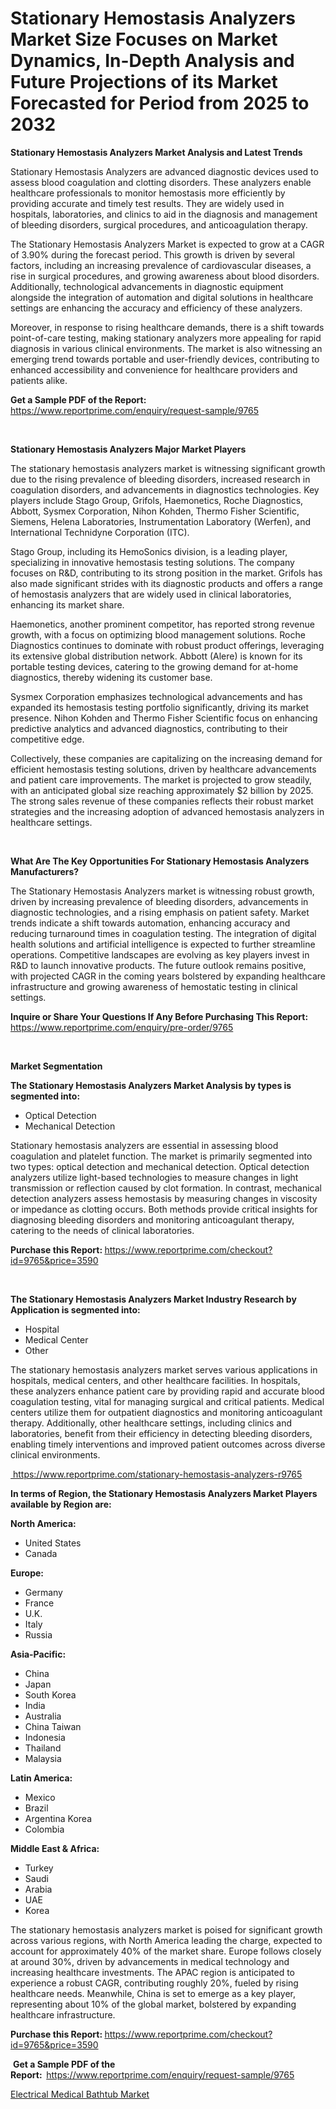 <p><h1>Stationary Hemostasis Analyzers Market Size Focuses on Market Dynamics, In-Depth Analysis and Future Projections of its Market Forecasted for Period from 2025 to 2032</h1></p><p><strong>Stationary Hemostasis Analyzers Market Analysis and Latest Trends</strong></p>
<p><p>Stationary Hemostasis Analyzers are advanced diagnostic devices used to assess blood coagulation and clotting disorders. These analyzers enable healthcare professionals to monitor hemostasis more efficiently by providing accurate and timely test results. They are widely used in hospitals, laboratories, and clinics to aid in the diagnosis and management of bleeding disorders, surgical procedures, and anticoagulation therapy.</p><p>The Stationary Hemostasis Analyzers Market is expected to grow at a CAGR of 3.90% during the forecast period. This growth is driven by several factors, including an increasing prevalence of cardiovascular diseases, a rise in surgical procedures, and growing awareness about blood disorders. Additionally, technological advancements in diagnostic equipment alongside the integration of automation and digital solutions in healthcare settings are enhancing the accuracy and efficiency of these analyzers. </p><p>Moreover, in response to rising healthcare demands, there is a shift towards point-of-care testing, making stationary analyzers more appealing for rapid diagnosis in various clinical environments. The market is also witnessing an emerging trend towards portable and user-friendly devices, contributing to enhanced accessibility and convenience for healthcare providers and patients alike.</p></p>
<p><strong>Get a Sample PDF of the Report:&nbsp;</strong> <a href="https://www.reportprime.com/enquiry/request-sample/9765?utm_campaign=3087&utm_medium=2&utm_source=Github&utm_content=ia&utm_term=20032025&utm_id=stationary-hemostasis-analyzers">https://www.reportprime.com/enquiry/request-sample/9765</a></p>
<p>&nbsp;</p>
<p><strong>Stationary Hemostasis Analyzers Major Market Players</strong></p>
<p><p>The stationary hemostasis analyzers market is witnessing significant growth due to the rising prevalence of bleeding disorders, increased research in coagulation disorders, and advancements in diagnostics technologies. Key players include Stago Group, Grifols, Haemonetics, Roche Diagnostics, Abbott, Sysmex Corporation, Nihon Kohden, Thermo Fisher Scientific, Siemens, Helena Laboratories, Instrumentation Laboratory (Werfen), and International Technidyne Corporation (ITC).</p><p>Stago Group, including its HemoSonics division, is a leading player, specializing in innovative hemostasis testing solutions. The company focuses on R&D, contributing to its strong position in the market. Grifols has also made significant strides with its diagnostic products and offers a range of hemostasis analyzers that are widely used in clinical laboratories, enhancing its market share.</p><p>Haemonetics, another prominent competitor, has reported strong revenue growth, with a focus on optimizing blood management solutions. Roche Diagnostics continues to dominate with robust product offerings, leveraging its extensive global distribution network. Abbott (Alere) is known for its portable testing devices, catering to the growing demand for at-home diagnostics, thereby widening its customer base.</p><p>Sysmex Corporation emphasizes technological advancements and has expanded its hemostasis testing portfolio significantly, driving its market presence. Nihon Kohden and Thermo Fisher Scientific focus on enhancing predictive analytics and advanced diagnostics, contributing to their competitive edge.</p><p>Collectively, these companies are capitalizing on the increasing demand for efficient hemostasis testing solutions, driven by healthcare advancements and patient care improvements. The market is projected to grow steadily, with an anticipated global size reaching approximately $2 billion by 2025. The strong sales revenue of these companies reflects their robust market strategies and the increasing adoption of advanced hemostasis analyzers in healthcare settings.</p></p>
<p>&nbsp;</p>
<p><strong>What Are The Key Opportunities For Stationary Hemostasis Analyzers Manufacturers?</strong></p>
<p><p>The Stationary Hemostasis Analyzers market is witnessing robust growth, driven by increasing prevalence of bleeding disorders, advancements in diagnostic technologies, and a rising emphasis on patient safety. Market trends indicate a shift towards automation, enhancing accuracy and reducing turnaround times in coagulation testing. The integration of digital health solutions and artificial intelligence is expected to further streamline operations. Competitive landscapes are evolving as key players invest in R&D to launch innovative products. The future outlook remains positive, with projected CAGR in the coming years bolstered by expanding healthcare infrastructure and growing awareness of hemostatic testing in clinical settings.</p></p>
<p><strong>Inquire or Share Your Questions If Any Before Purchasing This Report:</strong> <a href="https://www.reportprime.com/enquiry/pre-order/9765?utm_campaign=3087&utm_medium=2&utm_source=Github&utm_content=ia&utm_term=20032025&utm_id=stationary-hemostasis-analyzers">https://www.reportprime.com/enquiry/pre-order/9765</a></p>
<p>&nbsp;</p>
<p><strong>Market Segmentation</strong></p>
<p><strong>The Stationary Hemostasis Analyzers Market Analysis by types is segmented into:</strong></p>
<p><ul><li>Optical Detection</li><li>Mechanical Detection</li></ul></p>
<p><p>Stationary hemostasis analyzers are essential in assessing blood coagulation and platelet function. The market is primarily segmented into two types: optical detection and mechanical detection. Optical detection analyzers utilize light-based technologies to measure changes in light transmission or reflection caused by clot formation. In contrast, mechanical detection analyzers assess hemostasis by measuring changes in viscosity or impedance as clotting occurs. Both methods provide critical insights for diagnosing bleeding disorders and monitoring anticoagulant therapy, catering to the needs of clinical laboratories.</p></p>
<p><strong>Purchase this Report:&nbsp;</strong><a href="https://www.reportprime.com/checkout?id=9765&price=3590&utm_campaign=3087&utm_medium=2&utm_source=Github&utm_content=ia&utm_term=20032025&utm_id=stationary-hemostasis-analyzers">https://www.reportprime.com/checkout?id=9765&price=3590</a></p>
<p>&nbsp;</p>
<p><strong>The Stationary Hemostasis Analyzers Market Industry Research by Application is segmented into:</strong></p>
<p><ul><li>Hospital</li><li>Medical Center</li><li>Other</li></ul></p>
<p><p>The stationary hemostasis analyzers market serves various applications in hospitals, medical centers, and other healthcare facilities. In hospitals, these analyzers enhance patient care by providing rapid and accurate blood coagulation testing, vital for managing surgical and critical patients. Medical centers utilize them for outpatient diagnostics and monitoring anticoagulant therapy. Additionally, other healthcare settings, including clinics and laboratories, benefit from their efficiency in detecting bleeding disorders, enabling timely interventions and improved patient outcomes across diverse clinical environments.</p></p>
<p><a href="https://www.reportprime.com/stationary-hemostasis-analyzers-r9765?utm_campaign=3087&utm_medium=2&utm_source=Github&utm_content=ia&utm_term=20032025&utm_id=stationary-hemostasis-analyzers">&nbsp;https://www.reportprime.com/stationary-hemostasis-analyzers-r9765</a></p>
<p><strong>In terms of Region, the Stationary Hemostasis Analyzers Market Players available by Region are:</strong></p>
<p>
    <p> <strong> North America: </strong>
        <ul>
            <li>United States</li>
            <li>Canada</li>
        </ul>
        </p> 
    <p> <strong> Europe: </strong>
        <ul>
            <li>Germany</li>
            <li>France</li>
            <li>U.K.</li>
            <li>Italy</li>
            <li>Russia</li>
        </ul>
        </p> 
    <p> <strong> Asia-Pacific: </strong>
        <ul>
            <li>China</li>
            <li>Japan</li>
            <li>South Korea</li>
            <li>India</li>
            <li>Australia</li>
            <li>China Taiwan</li>
            <li>Indonesia</li>
            <li>Thailand</li>
            <li>Malaysia</li>
        </ul>
        </p> 
    <p> <strong> Latin America: </strong>
        <ul>
            <li>Mexico</li>
            <li>Brazil</li>
            <li>Argentina Korea</li>
            <li>Colombia</li>
        </ul>
        </p> 
    <p> <strong> Middle East & Africa: </strong>
        <ul>
            <li>Turkey</li>
            <li>Saudi</li>
            <li>Arabia</li>
            <li>UAE</li>
            <li>Korea</li>
        </ul>
    </p>
    </p>
<p><p>The stationary hemostasis analyzers market is poised for significant growth across various regions, with North America leading the charge, expected to account for approximately 40% of the market share. Europe follows closely at around 30%, driven by advancements in medical technology and increasing healthcare investments. The APAC region is anticipated to experience a robust CAGR, contributing roughly 20%, fueled by rising healthcare needs. Meanwhile, China is set to emerge as a key player, representing about 10% of the global market, bolstered by expanding healthcare infrastructure.</p></p>
<p><strong>Purchase this Report: </strong><a href="https://www.reportprime.com/checkout?id=9765&price=3590&utm_campaign=3087&utm_medium=2&utm_source=Github&utm_content=ia&utm_term=20032025&utm_id=stationary-hemostasis-analyzers">https://www.reportprime.com/checkout?id=9765&price=3590</a></p>
<p>&nbsp;<strong>Get a Sample PDF of the Report:&nbsp;&nbsp;</strong><a href="https://www.reportprime.com/enquiry/request-sample/9765?utm_campaign=3087&utm_medium=2&utm_source=Github&utm_content=ia&utm_term=20032025&utm_id=stationary-hemostasis-analyzers">https://www.reportprime.com/enquiry/request-sample/9765</a></p>
<p><strong></strong></p>
<p><p><a href="https://github.com/rianttegang/Market-Research-Report-List-1/blob/main/electrical-medical-bathtub-market.md?utm_campaign=3087&utm_medium=2&utm_source=Github&utm_content=ia&utm_term=20032025&utm_id=stationary-hemostasis-analyzers">Electrical Medical Bathtub Market</a></p></p>